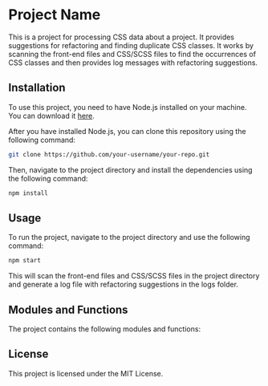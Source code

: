 # Project Name

This is a project for processing CSS data about a project. It provides suggestions for refactoring and finding duplicate CSS classes. It works by scanning the front-end files and CSS/SCSS files to find the occurrences of CSS classes and then provides log messages with refactoring suggestions.

## Installation

To use this project, you need to have Node.js installed on your machine. You can download it [here](https://nodejs.org/).

After you have installed Node.js, you can clone this repository using the following command:

```bash
git clone https://github.com/your-username/your-repo.git
```

Then, navigate to the project directory and install the dependencies using the following command:

```bash
npm install
```

## Usage

To run the project, navigate to the project directory and use the following command:

```bash
npm start
```

This will scan the front-end files and CSS/SCSS files in the project directory and generate a log file with refactoring suggestions in the logs folder.

## Modules and Functions

The project contains the following modules and functions:

## License

This project is licensed under the MIT License.
